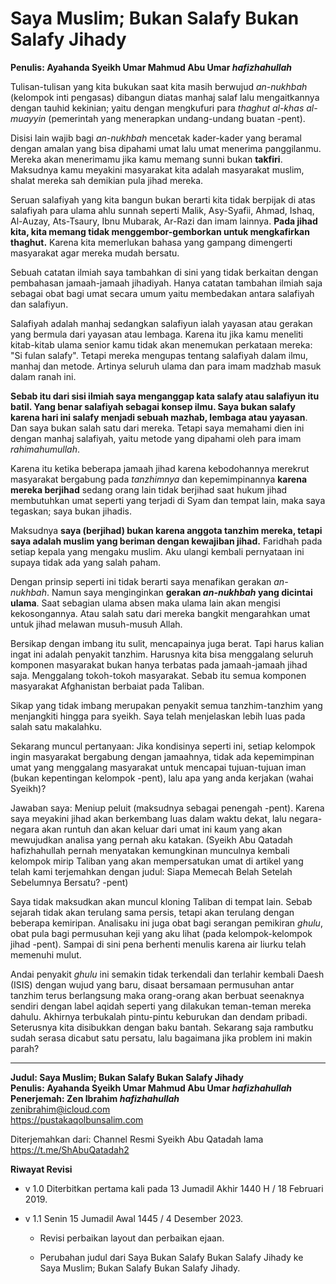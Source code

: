 # Saya Muslim; Bukan Salafy Bukan Salafy Jihady
**Penulis: Ayahanda Syeikh Umar Mahmud Abu Umar *hafizhahullah***

Tulisan-tulisan yang kita bukukan saat kita masih berwujud *an-nukhbah* (kelompok inti pengasas) dibangun diatas manhaj salaf lalu mengaitkannya dengan tauhid kekinian; yaitu dengan mengkufuri para *thaghut al-khas al-muayyin* (pemerintah yang menerapkan undang-undang buatan -pent).

Disisi lain wajib bagi *an-nukhbah* mencetak kader-kader yang beramal dengan amalan yang bisa dipahami umat lalu umat menerima panggilanmu. Mereka akan menerimamu jika kamu memang sunni bukan **takfiri**. Maksudnya kamu meyakini masyarakat kita adalah masyarakat muslim, shalat mereka sah demikian pula jihad mereka.

Seruan salafiyah yang kita bangun bukan berarti kita tidak berpijak di atas salafiyah para ulama ahlu sunnah seperti Malik, Asy-Syafii, Ahmad, Ishaq, Al-Auzay, Ats-Tsaury, Ibnu Mubarak, Ar-Razi dan imam lainnya. **Pada jihad kita, kita memang tidak menggembor-gemborkan untuk mengkafirkan thaghut.** Karena kita memerlukan bahasa yang gampang dimengerti masyarakat agar mereka mudah bersatu.

Sebuah catatan ilmiah saya tambahkan di sini yang tidak berkaitan dengan pembahasan jamaah-jamaah jihadiyah. Hanya catatan tambahan ilmiah saja sebagai obat bagi umat secara umum yaitu membedakan antara salafiyah dan salafiyun.

Salafiyah adalah manhaj sedangkan salafiyun ialah yayasan atau gerakan yang bermula dari yayasan atau lembaga. Karena itu jika kamu meneliti kitab-kitab ulama senior kamu tidak akan menemukan perkataan mereka: "Si fulan salafy". Tetapi mereka mengupas tentang salafiyah dalam ilmu, manhaj dan metode. Artinya seluruh ulama dan para imam madzhab masuk dalam ranah ini.

**Sebab itu dari sisi ilmiah saya menganggap kata salafy atau salafiyun itu batil. Yang benar salafiyah sebagai konsep ilmu. Saya bukan salafy karena hari ini salafy menjadi sebuah mazhab, lembaga atau yayasan**. Dan saya bukan salah satu dari mereka. Tetapi saya memahami dien ini dengan manhaj salafiyah, yaitu metode yang dipahami oleh para imam *rahimahumullah*.

Karena itu ketika beberapa jamaah jihad karena kebodohannya merekrut masyarakat bergabung pada *tanzhimnya* dan kepemimpinannya **karena mereka berjihad** sedang orang lain tidak berjihad saat hukum jihad membutuhkan umat seperti yang terjadi di Syam dan tempat lain, maka saya tegaskan; saya bukan jihadis.

Maksudnya **saya (berjihad) bukan karena anggota tanzhim mereka, tetapi saya adalah muslim yang beriman dengan kewajiban jihad.** Faridhah pada setiap kepala yang mengaku muslim. Aku ulangi kembali pernyataan ini supaya tidak ada yang salah paham.

Dengan prinsip seperti ini tidak berarti saya menafikan gerakan *an-nukhbah*. Namun saya menginginkan **gerakan *an-nukhbah* yang dicintai ulama**. Saat sebagian ulama absen maka ulama lain akan mengisi kekosongannya. Atau salah satu dari mereka bangkit mengarahkan umat untuk jihad melawan musuh-musuh Allah.

Bersikap dengan imbang itu sulit, mencapainya juga berat. Tapi harus kalian ingat ini adalah penyakit tanzhim. Harusnya kita bisa menggalang seluruh komponen masyarakat bukan hanya terbatas pada jamaah-jamaah jihad saja. Menggalang tokoh-tokoh masyarakat. Sebab itu semua komponen masyarakat Afghanistan berbaiat pada Taliban.

Sikap yang tidak imbang merupakan penyakit semua tanzhim-tanzhim yang menjangkiti hingga para syeikh. Saya telah menjelaskan lebih luas pada salah satu makalahku.

Sekarang muncul pertanyaan: Jika kondisinya seperti ini, setiap kelompok ingin masyarakat bergabung dengan jamaahnya, tidak ada kepemimpinan umat yang menggalang masyarakat untuk mencapai tujuan-tujuan iman (bukan kepentingan kelompok -pent), lalu apa yang anda kerjakan (wahai Syeikh)?

Jawaban saya: Meniup peluit (maksudnya sebagai penengah -pent). Karena saya meyakini jihad akan berkembang luas dalam waktu dekat, lalu negara-negara akan runtuh dan akan keluar dari umat ini kaum yang akan mewujudkan analisa yang pernah aku katakan. (Syeikh Abu Qatadah hafizhahullah pernah menyatakan kemungkinan munculnya kembali kelompok mirip Taliban yang akan mempersatukan umat di artikel yang telah kami terjemahkan dengan judul: Siapa Memecah Belah Setelah Sebelumnya Bersatu? -pent)

Saya tidak maksudkan akan muncul kloning Taliban di tempat lain. Sebab sejarah tidak akan terulang sama persis, tetapi akan terulang dengan beberapa kemiripan. Analisaku ini juga obat bagi serangan pemikiran *ghulu*, obat pula bagi permusuhan keji yang aku lihat (pada kelompok-kelompok jihad -pent). Sampai di sini pena berhenti menulis karena air liurku telah memenuhi mulut.

Andai penyakit *ghulu* ini semakin tidak terkendali dan terlahir kembali Daesh (ISIS) dengan wujud yang baru, disaat bersamaan permusuhan antar tanzhim terus berlangsung maka orang-orang akan berbuat seenaknya sendiri dengan label aqidah seperti yang dilakukan teman-teman mereka dahulu. Akhirnya terbukalah pintu-pintu keburukan dan dendam pribadi. Seterusnya kita disibukkan dengan baku bantah. Sekarang saja rambutku sudah serasa dicabut satu persatu, lalu bagaimana jika problem ini makin parah?

---

**Judul: Saya Muslim; Bukan Salafy Bukan Salafy Jihady**\
**Penulis: Ayahanda Syeikh Umar Mahmud Abu Umar *hafizhahullah***\
**Penerjemah: Zen Ibrahim *hafizhahullah***\
<zenibrahim@icloud.com>\
<https://pustakaqolbunsalim.com>

Diterjemahkan dari: Channel Resmi Syeikh Abu Qatadah lama https://t.me/ShAbuQatadah2

**Riwayat Revisi**

- v 1.0 Diterbitkan pertama kali pada 13 Jumadil Akhir 1440 H / 18 Februari 2019.

- v 1.1 Senin 15 Jumadil Awal 1445 / 4 Desember 2023.

    - Revisi perbaikan layout dan perbaikan ejaan.

    - Perubahan judul dari Saya Bukan Salafy Bukan Salafy Jihady ke Saya Muslim; Bukan Salafy Bukan Salafy Jihady.
